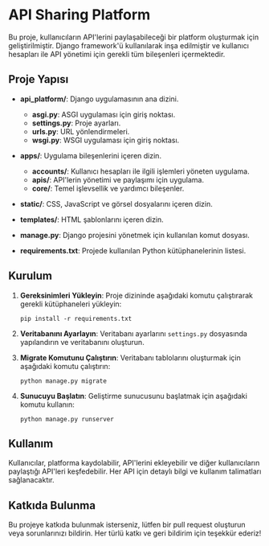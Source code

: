 # API Sharing Platform

Bu proje, kullanıcıların API'lerini paylaşabileceği bir platform oluşturmak için geliştirilmiştir. Django framework'ü kullanılarak inşa edilmiştir ve kullanıcı hesapları ile API yönetimi için gerekli tüm bileşenleri içermektedir.

## Proje Yapısı

- **api_platform/**: Django uygulamasının ana dizini.
  - **asgi.py**: ASGI uygulaması için giriş noktası.
  - **settings.py**: Proje ayarları.
  - **urls.py**: URL yönlendirmeleri.
  - **wsgi.py**: WSGI uygulaması için giriş noktası.
  
- **apps/**: Uygulama bileşenlerini içeren dizin.
  - **accounts/**: Kullanıcı hesapları ile ilgili işlemleri yöneten uygulama.
  - **apis/**: API'lerin yönetimi ve paylaşımı için uygulama.
  - **core/**: Temel işlevsellik ve yardımcı bileşenler.

- **static/**: CSS, JavaScript ve görsel dosyalarını içeren dizin.
- **templates/**: HTML şablonlarını içeren dizin.
- **manage.py**: Django projesini yönetmek için kullanılan komut dosyası.
- **requirements.txt**: Projede kullanılan Python kütüphanelerinin listesi.

## Kurulum

1. **Gereksinimleri Yükleyin**:
   Proje dizininde aşağıdaki komutu çalıştırarak gerekli kütüphaneleri yükleyin:
   ```
   pip install -r requirements.txt
   ```

2. **Veritabanını Ayarlayın**:
   Veritabanı ayarlarını `settings.py` dosyasında yapılandırın ve veritabanını oluşturun.

3. **Migrate Komutunu Çalıştırın**:
   Veritabanı tablolarını oluşturmak için aşağıdaki komutu çalıştırın:
   ```
   python manage.py migrate
   ```

4. **Sunucuyu Başlatın**:
   Geliştirme sunucusunu başlatmak için aşağıdaki komutu kullanın:
   ```
   python manage.py runserver
   ```

## Kullanım

Kullanıcılar, platforma kaydolabilir, API'lerini ekleyebilir ve diğer kullanıcıların paylaştığı API'leri keşfedebilir. Her API için detaylı bilgi ve kullanım talimatları sağlanacaktır.

## Katkıda Bulunma

Bu projeye katkıda bulunmak isterseniz, lütfen bir pull request oluşturun veya sorunlarınızı bildirin. Her türlü katkı ve geri bildirim için teşekkür ederiz!
